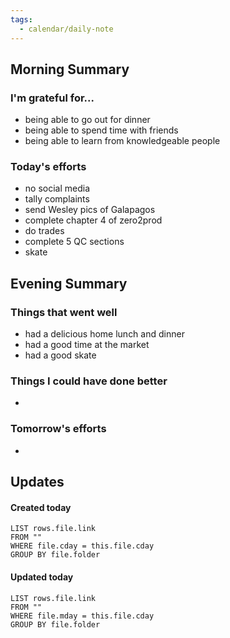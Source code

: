 ```yaml
---
tags:
  - calendar/daily-note
---
```


## Morning Summary

### I'm grateful for...

- being able to go out for dinner
- being able to spend time with friends 
- being able to learn from knowledgeable people 

### Today's efforts

- no social media
- tally complaints
- send Wesley pics of Galapagos
- complete chapter 4 of zero2prod
- do trades
- complete 5 QC sections
- skate 

## Evening Summary

### Things that went well

- had a delicious home lunch and dinner
- had a good time at the market
- had a good skate

### Things I could have done better

-

### Tomorrow's efforts

- 

## Updates

#### Created today

```dataview
LIST rows.file.link
FROM ""
WHERE file.cday = this.file.cday
GROUP BY file.folder
```

#### Updated today

```dataview
LIST rows.file.link
FROM ""
WHERE file.mday = this.file.cday
GROUP BY file.folder
```
